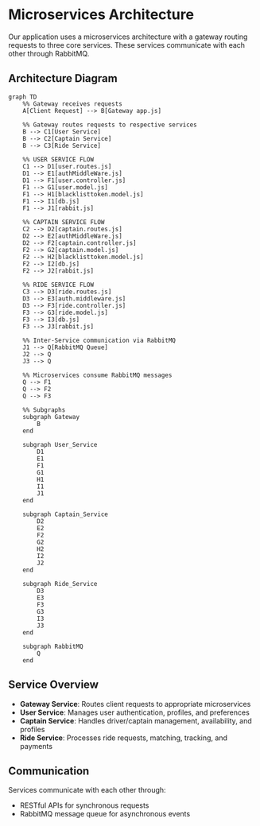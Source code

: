 # Microservices Architecture

Our application uses a microservices architecture with a gateway routing requests to three core services. These services communicate with each other through RabbitMQ.

## Architecture Diagram

```mermaid
graph TD
    %% Gateway receives requests
    A[Client Request] --> B[Gateway app.js]

    %% Gateway routes requests to respective services
    B --> C1[User Service]
    B --> C2[Captain Service]
    B --> C3[Ride Service]

    %% USER SERVICE FLOW
    C1 --> D1[user.routes.js]
    D1 --> E1[authMiddleWare.js]
    D1 --> F1[user.controller.js]
    F1 --> G1[user.model.js]
    F1 --> H1[blacklisttoken.model.js]
    F1 --> I1[db.js]
    F1 --> J1[rabbit.js]

    %% CAPTAIN SERVICE FLOW
    C2 --> D2[captain.routes.js]
    D2 --> E2[authMiddleWare.js]
    D2 --> F2[captain.controller.js]
    F2 --> G2[captain.model.js]
    F2 --> H2[blacklisttoken.model.js]
    F2 --> I2[db.js]
    F2 --> J2[rabbit.js]

    %% RIDE SERVICE FLOW
    C3 --> D3[ride.routes.js]
    D3 --> E3[auth.middleware.js]
    D3 --> F3[ride.controller.js]
    F3 --> G3[ride.model.js]
    F3 --> I3[db.js]
    F3 --> J3[rabbit.js]

    %% Inter-Service communication via RabbitMQ
    J1 --> Q[RabbitMQ Queue]
    J2 --> Q
    J3 --> Q

    %% Microservices consume RabbitMQ messages
    Q --> F1
    Q --> F2
    Q --> F3

    %% Subgraphs
    subgraph Gateway
        B
    end

    subgraph User_Service
        D1
        E1
        F1
        G1
        H1
        I1
        J1
    end

    subgraph Captain_Service
        D2
        E2
        F2
        G2
        H2
        I2
        J2
    end

    subgraph Ride_Service
        D3
        E3
        F3
        G3
        I3
        J3
    end

    subgraph RabbitMQ
        Q
    end
```

## Service Overview

- **Gateway Service**: Routes client requests to appropriate microservices
- **User Service**: Manages user authentication, profiles, and preferences
- **Captain Service**: Handles driver/captain management, availability, and profiles
- **Ride Service**: Processes ride requests, matching, tracking, and payments

## Communication

Services communicate with each other through:
- RESTful APIs for synchronous requests
- RabbitMQ message queue for asynchronous events
